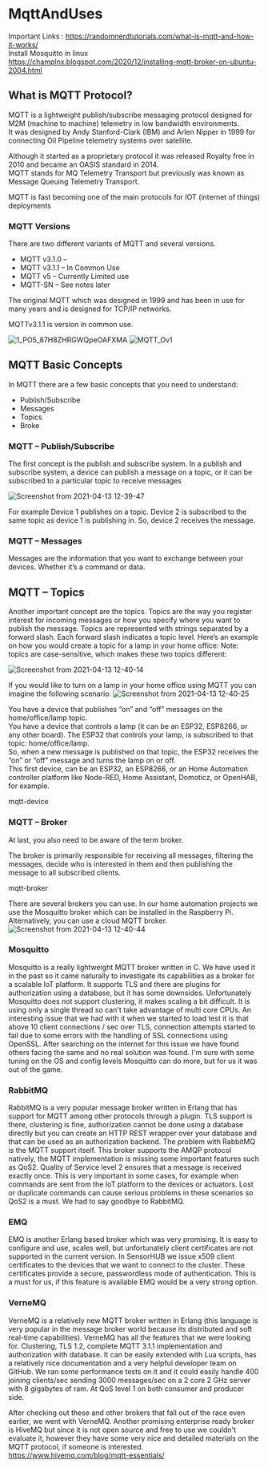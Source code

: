 # MqttAndUses
Important Links :
https://randomnerdtutorials.com/what-is-mqtt-and-how-it-works/<br/>
Install Mosquitto in linux<br/>
https://champlnx.blogspot.com/2020/12/installing-mqtt-broker-on-ubuntu-2004.html

## What is MQTT Protocol?
MQTT is a lightweight publish/subscribe messaging protocol designed for M2M (machine to machine) telemetry in low bandwidth environments.<br/>
It was designed by Andy Stanford-Clark (IBM) and Arlen Nipper in 1999 for connecting Oil Pipeline telemetry systems over satellite.

Although it started as a proprietary protocol it was released Royalty free in 2010 and became an OASIS standard in 2014.<br/>
MQTT stands for MQ Telemetry Transport but previously was known as Message Queuing Telemetry Transport.

MQTT is fast becoming one of the main protocols for IOT (internet of things) deployments

### MQTT Versions

There are two different variants of MQTT and several versions.

- MQTT v3.1.0 –
- MQTT v3.1.1 – In Common Use
- MQTT v5 – Currently Limited use
- MQTT-SN – See notes later

The original MQTT which was designed in 1999 and has been in use for many years and is designed for TCP/IP networks.

MQTTv3.1.1 is version in common use.

![1_PO5_87H8ZHRGWQpeOAFXMA](https://user-images.githubusercontent.com/37740006/114506108-26141100-9c53-11eb-8718-8ff634a708fc.jpeg)
![MQTT_Ov1](https://user-images.githubusercontent.com/37740006/114506127-2d3b1f00-9c53-11eb-9170-b8ae030cdc6b.png)

## MQTT Basic Concepts
In MQTT there are a few basic concepts that you need to understand:

- Publish/Subscribe
- Messages
- Topics
- Broke

###  MQTT – Publish/Subscribe

The first concept is the publish and subscribe system. In a publish and subscribe system, a device can publish a message on a topic, or it can be subscribed to a particular topic to receive messages

![Screenshot from 2021-04-13 12-39-47](https://user-images.githubusercontent.com/37740006/114507831-7f7d3f80-9c55-11eb-83fb-b08b8d4b129c.png)

For example Device 1 publishes on a topic.
Device 2 is subscribed to the same topic as device 1 is publishing in.
So, device 2 receives the message.

### MQTT – Messages
Messages are the information that you want to exchange between your devices. Whether it’s a command or data.

## MQTT – Topics
Another important concept are the topics. Topics are the way you register interest for incoming messages or how you specify where you want to publish the message.
Topics are represented with strings separated by a forward slash. Each forward slash indicates a topic level. Here’s an example on how you would create a topic for a lamp in your home office:
Note: topics are case-sensitive, which makes these two topics different:

![Screenshot from 2021-04-13 12-40-14](https://user-images.githubusercontent.com/37740006/114507870-8c9a2e80-9c55-11eb-9240-0fd22cae3ef6.png)

If you would like to turn on a lamp in your home office using MQTT you can imagine the following scenario:
![Screenshot from 2021-04-13 12-40-25](https://user-images.githubusercontent.com/37740006/114507953-a89dd000-9c55-11eb-9fb7-147ffa60513e.png)

You have a device that publishes “on” and “off” messages on the home/office/lamp topic.<br/>
You have a device that controls a lamp (it can be an ESP32, ESP8266, or any other board). The ESP32 that controls your lamp, is subscribed to that topic: home/office/lamp.<br/>
So, when a new message is published on that topic, the ESP32 receives the “on” or “off” message and turns the lamp on or off.<br/>
This first device, can be an ESP32, an ESP8266, or an Home Automation controller platform like Node-RED, Home Assistant, Domoticz, or OpenHAB, for example.<br/>

mqtt-device

### MQTT – Broker
At last, you also need to be aware of the term broker.

The broker is primarily responsible for receiving all messages, filtering the messages, decide who is interested in them and then publishing the message to all subscribed clients.

mqtt-broker

There are several brokers you can use. In our home automation projects we use the Mosquitto broker which can be installed in the Raspberry Pi. Alternatively, you can use a cloud MQTT broker.
![Screenshot from 2021-04-13 12-40-44](https://user-images.githubusercontent.com/37740006/114508003-b7848280-9c55-11eb-968e-29be7338f275.png)

### Mosquitto
Mosquitto is a really lightweight MQTT broker written in C. We have used it in the past so it came naturally to investigate its capabilities as a broker for a scalable IoT platform. It supports TLS and there are plugins for authorization using a database, but it has some downsides. Unfortunately Mosquitto does not support clustering, it makes scaling a bit difficult. It is using only a single thread so can't take advantage of multi core CPUs. An interesting issue that we had with it when we started to load test it is that above 10 client connections / sec over TLS, connection attempts started to fail due to some errors with the handling of SSL connections using OpenSSL. After searching on the internet for this issue we have found others facing the same and no real solution was found. I'm sure with some tuning on the OS and config levels Mosquitto can do more, but for us it was out of the game.

### RabbitMQ
RabbitMQ is a very popular message broker written in Erlang that has support for MQTT among other protocols through a plugin. TLS support is there, clustering is fine, authorization cannot be done using a database directly but you can create an HTTP REST wrapper over your database and that can be used as an authorization backend. The problem with RabbitMQ is the MQTT support itself. This broker supports the AMQP protocol natively, the MQTT implementation is missing some important features such as QoS2. Quality of Service level 2 ensures that a message is received exactly once. This is very important in some cases, for example when commands are sent from the IoT platform to the devices or actuators. Lost or duplicate commands can cause serious problems in these scenarios so QoS2 is a must. We had to say goodbye to RabbitMQ.

### EMQ
EMQ is another Erlang based broker which was very promising. It is easy to configure and use, scales well, but unfortunately client certificates are not supported in the current version. In SensorHUB we issue x509 client certificates to the devices that we want to connect to the cluster. These certificates provide a secure, passwordless mode of authentication. This is a must for us, if this feature is available EMQ would be a very strong option.

### VerneMQ
VerneMQ is a relatively new MQTT broker written in Erlang (this language is very popular in the message broker world because its distributed and soft real-time capabilities). VerneMQ has all the features that we were looking for. Clustering, TLS 1.2, complete MQTT 3.1.1 implementation and authorization with database. It can be easily extended with Lua scripts, has a relatively nice documentation and a very helpful developer team on GitHub. We ran some performance tests on it and it could easily handle 400 joining clients/sec sending 3000 messages/sec on a 2 core 2 GHz server with 8 gigabytes of ram. At QoS level 1 on both consumer and producer side.

After checking out these and other brokers that fall out of the race even earlier, we went with VerneMQ. Another promising enterprise ready broker is HiveMQ but since it is not open source and free to use we couldn't evaluate it, however they have some very nice and detailed materials on the MQTT protocol, if someone is interested. https://www.hivemq.com/blog/mqtt-essentials/
